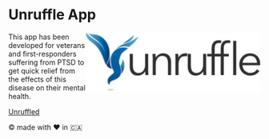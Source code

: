 # Unruffle App 

<img src="images/unruffle-logo.png" align="right" width="350"/>

This app has been developed for veterans and first-responders suffering from PTSD to get quick relief from the effects of this disease on their mental health.

[Unruffled](https://unruffled.herokuapp.com/)

© made with ❤️ in 🇨🇦